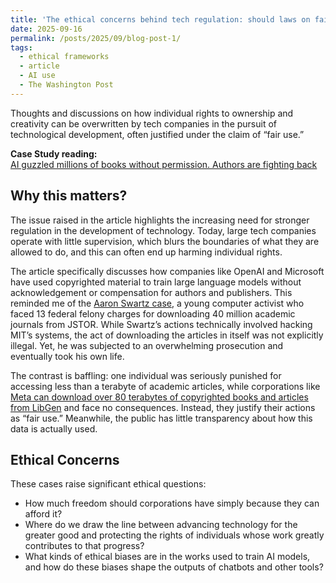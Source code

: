 ```yaml
---
title: 'The ethical concerns behind tech regulation: should laws on fair use be changed?'
date: 2025-09-16
permalink: /posts/2025/09/blog-post-1/
tags:
  - ethical frameworks
  - article
  - AI use
  - The Washington Post
---
```


Thoughts and discussions on how individual rights to ownership and creativity can be overwritten by tech companies in the pursuit of technological development, often justified under the claim of “fair use.”

**Case Study reading:**  
[AI guzzled millions of books without permission. Authors are fighting back](https://www.washingtonpost.com/technology/2025/07/19/ai-books-authors-congress-courts/)

Why this matters?
---
The issue raised in the article highlights the increasing need for stronger regulation in the development of technology. Today, large tech companies operate with little supervision, which blurs the boundaries of what they are allowed to do, and this can often end up harming individual rights.

The article specifically discusses how companies like OpenAI and Microsoft have used copyrighted material to train large language models without acknowledgement or compensation for authors and publishers. This reminded me of the [Aaron Swartz case](https://www.npr.org/2013/01/15/169421636/did-prosecutors-go-too-far-in-swartz-case), a young computer activist who faced 13 federal felony charges for downloading 40 million academic journals from JSTOR. While Swartz’s actions technically involved hacking MIT’s systems, the act of downloading the articles in itself was not explicitly illegal. Yet, he was subjected to an overwhelming prosecution and eventually took his own life.

The contrast is baffling: one individual was seriously punished for accessing less than a terabyte of academic articles, while corporations like [Meta can download over 80 terabytes of copyrighted books and articles from LibGen](https://cybernews.com/tech/meta-leeched-82-terabytes-of-pirated-books-to-train-its-llama-ai-documents-reveal/) and face no consequences. Instead, they justify their actions as “fair use.” Meanwhile, the public has little transparency about how this data is actually used.

Ethical Concerns
----
These cases raise significant ethical questions:
- How much freedom should corporations have simply because they can afford it?
- Where do we draw the line between advancing technology for the greater good and protecting the rights of individuals whose work greatly contributes to that progress?
- What kinds of ethical biases are in the works used to train AI models, and how do these biases shape the outputs of chatbots and other tools?
